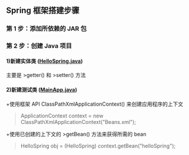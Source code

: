 ## Spring 框架搭建步骤
### 第 1 步：添加所依赖的 JAR 包
### 第 2 步：创建 Java 项目
#### 1)新建实体类 ([HelloSpring.java](https://github.com/DaCang/Spring-Learning/blob/master/helloSpring01/src/com/songyl/spring/HelloSpring.java))
主要是 >getter() 和 >setter() 方法

#### 2)新建测试类 ([MainApp.java](https://github.com/DaCang/Spring-Learning/blob/master/helloSpring01/src/com/songyl/spring/MainApp.java))

+使用框架 API ClassPathXmlApplicationContext() 来创建应用程序的上下文
>ApplicationContext context = new ClassPathXmlApplicationContext("Beans.xml");

+使用已创建的上下文的 >getBean() 方法来获得所需的 bean
>HelloSpring obj = (HelloSpring) context.getBean("helloSpring");
